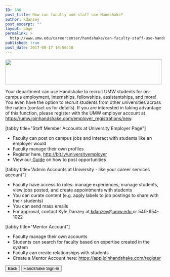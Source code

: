 ```yaml
---
ID: 386
post_title: How can faculty and staff use Handshake?
author: kdanzey
post_excerpt: ""
layout: page
permalink: >
  http://www.umw.edu/careercenter/handshake/can-faculty-staff-use-handshake/
published: true
post_date: 2017-08-17 16:50:10
---
```

<img class=" wp-image-171 alignnone" src="http://www.umw.edu/careercenter/wp-content/uploads/sites/41/2016/12/hs-logo-primary-lg-300x48.png" alt="" width="494" height="79" />

Your department can use Handshake to recruit UMW students for on-campus employment, internships, fellowships, assistantships, and more! You even have the option to recruit students from other universities across the nation (contact us for details). If you are interested in taking advantage of this function, please register with the UMW employer account at <a href="https://umw.joinhandshake.com/employer_registrations/new">https://umw.joinhandshake.com/employer_registrations/new</a>.

[tabby title="Staff Member Accounts at University Employer Page"]
<ul>
 	<li>Faculty can post on campus jobs and interact with students like an employer would</li>
 	<li>Faculty manage their own profiles</li>
 	<li>Register here, <a href="http://bit.ly/universityemployer">http://bit.ly/universityemployer </a></li>
 	<li>View our<a href="https://www.umw.edu/careercenter/?attachment_id=387"> Guide</a> on how to post opportunities</li>
</ul>
[tabby title="Admin Accounts at University - like your career services account"]
<ul>
 	<li>Faculty have access to roles: manage experiences, manage students, view jobs posted, and create appointments with students</li>
 	<li>You can curate content (e.g. apply labels to job postings to share with their students)</li>
 	<li>You can send mass emails</li>
 	<li>For approval, contact Kyle Danzey at<a href="mailto:kdanzey@umw.edu"> kdanzey@umw.edu </a>or 540-654-1022</li>
</ul>
[tabby title="Mentor Account"]
<ul>
 	<li>Faculty manage their own accounts</li>
 	<li>Students can search for faculty based on expertise created in the system</li>
 	<li>Faculty can create relationships with students</li>
 	<li>Create a Mentor Account here: <a href="https://app.joinhandshake.com/register">https://app.joinhandshake.com/register </a></li>
</ul>
<a href="https://www.umw.edu/careercenter/handshake/"><button class="btn btn-default navbar-btn" type="button">Back</button></a> <a href="https://umw.joinhandshake.com/"><button class="btn btn-default navbar-btn" type="button">Handshake Sign-in</button></a>